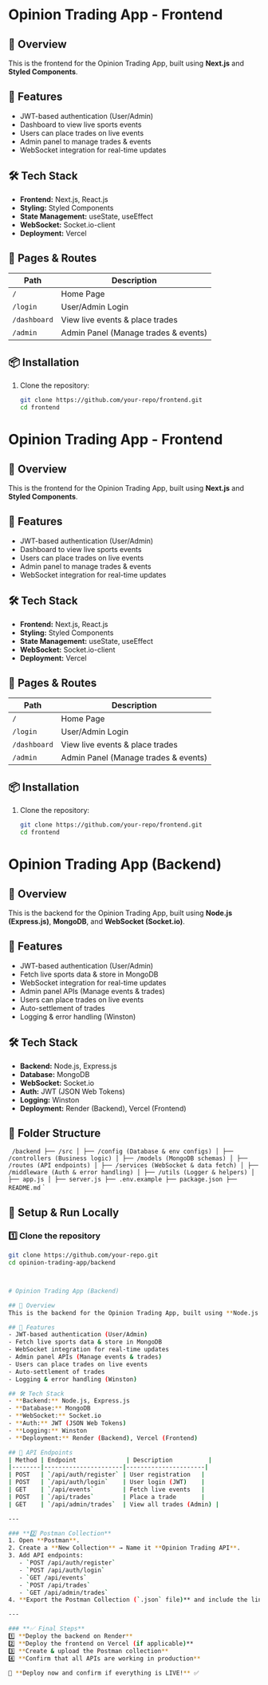 # Opinion Trading App - Frontend

## 📌 Overview
This is the frontend for the Opinion Trading App, built using **Next.js** and **Styled Components**.

## 🚀 Features
- JWT-based authentication (User/Admin)
- Dashboard to view live sports events
- Users can place trades on live events
- Admin panel to manage trades & events
- WebSocket integration for real-time updates

## 🛠 Tech Stack
- **Frontend:** Next.js, React.js
- **Styling:** Styled Components
- **State Management:** useState, useEffect
- **WebSocket:** Socket.io-client
- **Deployment:** Vercel

## 📡 Pages & Routes
| Path       | Description            |
|-----------|------------------------|
| `/`       | Home Page              |
| `/login`  | User/Admin Login       |
| `/dashboard` | View live events & place trades |
| `/admin`  | Admin Panel (Manage trades & events) |

## 📦 Installation
1. Clone the repository:
   ```sh
   git clone https://github.com/your-repo/frontend.git
   cd frontend

# Opinion Trading App - Frontend

## 📌 Overview
This is the frontend for the Opinion Trading App, built using **Next.js** and **Styled Components**.

## 🚀 Features
- JWT-based authentication (User/Admin)
- Dashboard to view live sports events
- Users can place trades on live events
- Admin panel to manage trades & events
- WebSocket integration for real-time updates

## 🛠 Tech Stack
- **Frontend:** Next.js, React.js
- **Styling:** Styled Components
- **State Management:** useState, useEffect
- **WebSocket:** Socket.io-client
- **Deployment:** Vercel

## 📡 Pages & Routes
| Path       | Description            |
|-----------|------------------------|
| `/`       | Home Page              |
| `/login`  | User/Admin Login       |
| `/dashboard` | View live events & place trades |
| `/admin`  | Admin Panel (Manage trades & events) |

## 📦 Installation
1. Clone the repository:
   ```sh
   git clone https://github.com/your-repo/frontend.git
   cd frontend


# Opinion Trading App (Backend)

## 📌 Overview
This is the backend for the Opinion Trading App, built using **Node.js (Express.js)**, **MongoDB**, and **WebSocket (Socket.io)**.

## 🚀 Features
- JWT-based authentication (User/Admin)
- Fetch live sports data & store in MongoDB
- WebSocket integration for real-time updates
- Admin panel APIs (Manage events & trades)
- Users can place trades on live events
- Auto-settlement of trades
- Logging & error handling (Winston)

## 🛠 Tech Stack
- **Backend:** Node.js, Express.js
- **Database:** MongoDB
- **WebSocket:** Socket.io
- **Auth:** JWT (JSON Web Tokens)
- **Logging:** Winston
- **Deployment:** Render (Backend), Vercel (Frontend)

## 📂 Folder Structure
`
 /backend ├── /src │ ├── /config (Database & env configs) │ ├── /controllers (Business logic) │ ├── /models (MongoDB schemas) │ ├── /routes (API endpoints) │ ├── /services (WebSocket & data fetch) │ ├── /middleware (Auth & error handling) │ ├── /utils (Logger & helpers) │ ├── app.js │ ├── server.js ├── .env.example ├── package.json ├── README.md`
 `

 
## 🔧 Setup & Run Locally
### **1️⃣ Clone the repository**
```sh
git clone https://github.com/your-repo.git
cd opinion-trading-app/backend



# Opinion Trading App (Backend)

## 📌 Overview
This is the backend for the Opinion Trading App, built using **Node.js (Express.js)**, **MongoDB**, and **WebSocket (Socket.io)**.

## 🚀 Features
- JWT-based authentication (User/Admin)
- Fetch live sports data & store in MongoDB
- WebSocket integration for real-time updates
- Admin panel APIs (Manage events & trades)
- Users can place trades on live events
- Auto-settlement of trades
- Logging & error handling (Winston)

## 🛠 Tech Stack
- **Backend:** Node.js, Express.js
- **Database:** MongoDB
- **WebSocket:** Socket.io
- **Auth:** JWT (JSON Web Tokens)
- **Logging:** Winston
- **Deployment:** Render (Backend), Vercel (Frontend)

## 📡 API Endpoints
| Method | Endpoint              | Description          |
|--------|----------------------|----------------------|
| POST   | `/api/auth/register` | User registration   |
| POST   | `/api/auth/login`    | User login (JWT)    |
| GET    | `/api/events`        | Fetch live events   |
| POST   | `/api/trades`        | Place a trade       |
| GET    | `/api/admin/trades`  | View all trades (Admin) |

---

### **2️⃣ Postman Collection**
1. Open **Postman**.
2. Create a **New Collection** → Name it **Opinion Trading API**.
3. Add API endpoints:
   - `POST /api/auth/register` 
   - `POST /api/auth/login` 
   - `GET /api/events`
   - `POST /api/trades`
   - `GET /api/admin/trades`
4. **Export the Postman Collection (`.json` file)** and include the link in `README.md`.

---

### **✅ Final Steps**
1️⃣ **Deploy the backend on Render**  
2️⃣ **Deploy the frontend on Vercel (if applicable)**  
3️⃣ **Create & upload the Postman collection**  
4️⃣ **Confirm that all APIs are working in production**  

🚀 **Deploy now and confirm if everything is LIVE!** ✅


